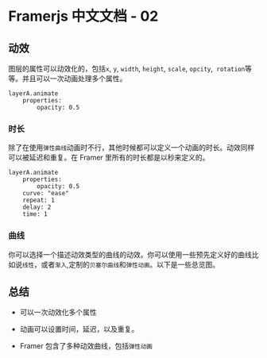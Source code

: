 # Framerjs 中文文档 - 02

## 动效

图层的属性可以动效化的，包括`x`, `y`, `width`, `height`, `scale`, `opcity`,` rotation`等等。并且可以一次动画处理多个属性。

	layerA.animate
	    properties:
	        opacity: 0.5

### 时长
	        
除了在使用`弹性曲线`动画时不行，其他时候都可以定义一个动画的时长。动效同样可以被延迟和重复。在 Framer 里所有的时长都是以秒来定义的。

	layerA.animate
	    properties:
	        opacity: 0.5
	    curve: "ease"
	    repeat: 1
	    delay: 2
	    time: 1
	    
### 曲线

你可以选择一个描述动效类型的曲线的动效。你可以使用一些预先定义好的曲线比如说`线性`，或者`渐入`,定制的`贝塞尔曲线`和`弹性动画`。以下是一些总览图。

## 总结

- 可以一次动效化多个属性

- 动画可以设置时间，延迟，以及重复。

- Framer 包含了多种动效曲线，包括`弹性动画`

